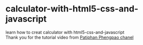 # calculator-with-html5-css-and-javascript
learn how to creat calculator with html5-css-and-javascript  
Thank you for the tutorial video from [Patiphan Phengpao chanel](https://youtu.be/JoHaHWEu6l4?si=6BavWMpt9JGotRwk)
